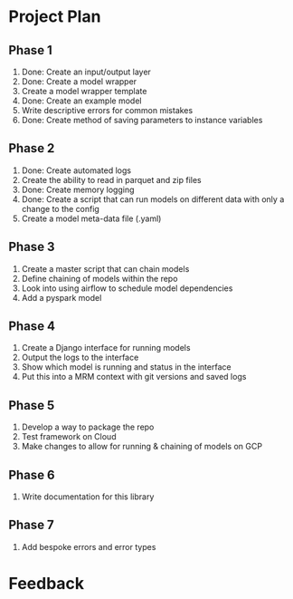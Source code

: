 # Project Plan

## Phase 1
1. Done: Create an input/output layer
2. Done: Create a model wrapper 
3. Create a model wrapper template
4. Done: Create an example model
5. Write descriptive errors for common mistakes 
6. Done: Create method of saving parameters to instance variables

## Phase 2
1. Done: Create automated logs
2. Create the ability to read in parquet and zip files
3. Done: Create memory logging
4. Done: Create a script that can run models on different data with only a change to the config
5. Create a model meta-data file (.yaml)

## Phase 3
1. Create a master script that can chain models
2. Define chaining of models within the repo
3. Look into using airflow to schedule model dependencies
4. Add a pyspark model

## Phase 4 
1. Create a Django interface for running models
2. Output the logs to the interface 
3. Show which model is running and status in the interface
4. Put this into a MRM context with git versions and saved logs

## Phase 5
1. Develop a way to package the repo
2. Test framework on Cloud
3. Make changes to allow for running & chaining of models on GCP

## Phase 6
1. Write documentation for this library

## Phase 7
1. Add bespoke errors and error types

# Feedback

